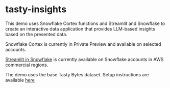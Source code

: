 # tasty-insights
This demo uses Snowflake Cortex functions and Streamlit and Snowflake to create an interactive data application that provides LLM-based insights based on the presented data. 

Snowflake Cortex is currently in Private Preview and available on selected accounts. 

[Streamlit in Snowflake](https://docs.snowflake.com/en/developer-guide/streamlit/about-streamlit) is currently available on Snowflake accounts in AWS commercial regions. 

The demo uses the base Tasty Bytes dataset. Setup instructions are available [here](https://quickstarts.snowflake.com/guide/tasty_bytes_introduction/index.html)

